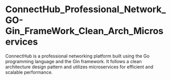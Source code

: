 # ConnectHub_Professional_Network_GO-Gin_FrameWork_Clean_Arch_Microservices
 ConnectHub is a professional networking platform built using the Go programming language and the Gin framework. It follows a clean architecture design pattern and utilizes microservices for efficient and scalable performance.
